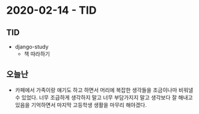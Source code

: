 # 2020-02-14 - TID

## TID
- django-study
  - 책 따라하기
## 오늘난
- 카페에서 가족이랑 얘기도 하고 하면서 머리에 복잡한 생각들을 조금이나마 비워낼수 있었다. 너무 조급하게 생각하지 말고 너무 부담가지지 말고 생각보다 잘 해내고 있음을 기억하면서 마지막 고등학생 생활을 마무리 해야겠다.